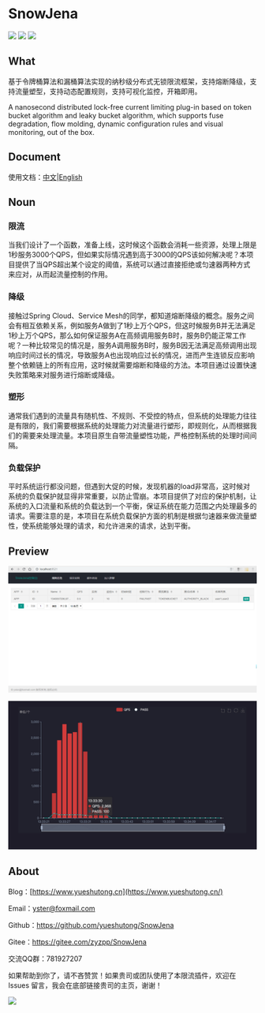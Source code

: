 # SnowJena

![](https://img.shields.io/badge/Language-Java8-green.svg)
![](https://img.shields.io/badge/Maven-3-green.svg)
![](https://img.shields.io/badge/License-Apache-green.svg)

## What

基于令牌桶算法和漏桶算法实现的纳秒级分布式无锁限流框架，支持熔断降级，支持流量塑型，支持动态配置规则，支持可视化监控，开箱即用。

A nanosecond distributed lock-free current limiting plug-in based on token bucket algorithm and leaky bucket algorithm, which supports fuse degradation, flow molding, dynamic configuration rules and visual monitoring, out of the box. 

## Document

使用文档：[中文](https://yueshutong.github.io/SnowJena/CN_README)|[English](https://yueshutong.github.io/SnowJena/EN_README)

## Noun

### 限流

当我们设计了一个函数，准备上线，这时候这个函数会消耗一些资源，处理上限是1秒服务3000个QPS，但如果实际情况遇到高于3000的QPS该如何解决呢？本项目提供了当QPS超出某个设定的阈值，系统可以通过直接拒绝或匀速器两种方式来应对，从而起流量控制的作用。

### 降级

接触过Spring Cloud、Service Mesh的同学，都知道熔断降级的概念。服务之间会有相互依赖关系，例如服务A做到了1秒上万个QPS，但这时候服务B并无法满足1秒上万个QPS，那么如何保证服务A在高频调用服务B时，服务B仍能正常工作呢？一种比较常见的情况是，服务A调用服务B时，服务B因无法满足高频调用出现响应时间过长的情况，导致服务A也出现响应过长的情况，进而产生连锁反应影响整个依赖链上的所有应用，这时候就需要熔断和降级的方法。本项目通过设置快速失败策略来对服务进行熔断或降级。

### 塑形

通常我们遇到的流量具有随机性、不规则、不受控的特点，但系统的处理能力往往是有限的，我们需要根据系统的处理能力对流量进行塑形，即规则化，从而根据我们的需要来处理流量。本项目原生自带流量塑性功能，严格控制系统的处理时间间隔。

### 负载保护

平时系统运行都没问题，但遇到大促的时候，发现机器的load非常高，这时候对系统的负载保护就显得非常重要，以防止雪崩。本项目提供了对应的保护机制，让系统的入口流量和系统的负载达到一个平衡，保证系统在能力范围之内处理最多的请求。需要注意的是，本项目在系统负载保护方面的机制是根据匀速器来做流量塑性，使系统能够处理的请求，和允许进来的请求，达到平衡。

## Preview

![](./picture/1559627712394.png)

![](./picture/monitor.jpg)


## About

Blog：[https://www.yueshutong.cn](https://www.yueshutong.cn/)

Email：[yster@foxmail.com](mailto:yster@foxmail.com)

Github：<https://github.com/yueshutong/SnowJena>

Gitee：<https://gitee.com/zyzpp/SnowJena>

交流QQ群：781927207

如果帮助到你了，请不吝赞赏！如果贵司或团队使用了本限流插件，欢迎在 Issues 留言，我会在底部链接贵司的主页，谢谢！

<img src="http://ww3.sinaimg.cn/large/006tNc79ly1g43096t4oaj30tc0tc41y.jpg" width="300px">

